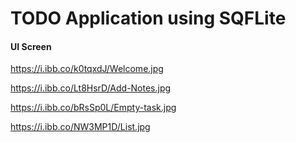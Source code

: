 # TODO Application using SQFLite


#### UI Screen

https://i.ibb.co/k0tqxdJ/Welcome.jpg

https://i.ibb.co/Lt8HsrD/Add-Notes.jpg


https://i.ibb.co/bRsSp0L/Empty-task.jpg



https://i.ibb.co/NW3MP1D/List.jpg


